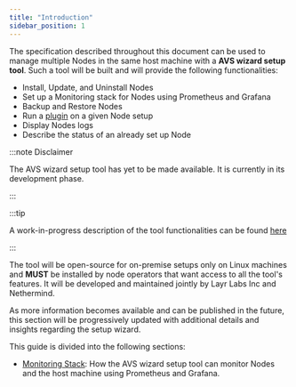 ```yaml
---
title: "Introduction"
sidebar_position: 1
---
```

 
The specification described throughout this document can be used to manage multiple Nodes in the same host machine with a **AVS wizard setup tool**. Such a tool will be built and will provide the following functionalities:

- Install, Update, and Uninstall Nodes
- Set up a Monitoring stack for Nodes using Prometheus and Grafana
- Backup and Restore Nodes
- Run a [plugin](/docs/category/plugin) on a given Node setup
- Display Nodes logs
- Describe the status of an already set up Node

:::note Disclaimer

The AVS wizard setup tool has yet to be made available. It is currently in its development phase.

:::

:::tip

A work-in-progress description of the tool functionalities can be found [here](https://www.notion.so/nethermind/EXT-Wizard-Tool-Specification-e2d382de6fce4eadbc4e16dea4b24626?pvs=4)

:::

The tool will be open-source for on-premise setups only on Linux machines and **MUST** be installed by node operators that want access to all the tool's features. It will be developed and maintained jointly by Layr Labs Inc and Nethermind.

As more information becomes available and can be published in the future, this section will be progressively updated with additional details and insights regarding the setup wizard.

This guide is divided into the following sections:

- [Monitoring Stack](/docs/category/monitoring-stack): How the AVS wizard setup tool can monitor Nodes and the host machine using Prometheus and Grafana.